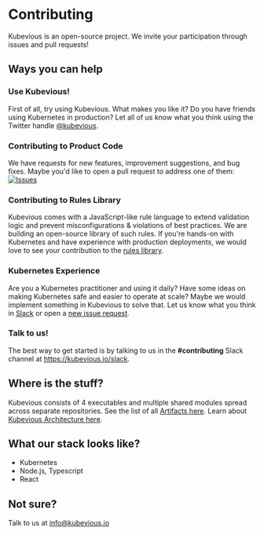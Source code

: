 # Contributing
Kubevious is an open-source project. We invite your participation through issues and pull requests! 

## Ways you can help

### Use Kubevious!
First of all, try using Kubevious. What makes you like it? Do you have friends using Kubernetes in production? Let all of us know what you think using the Twitter handle <a href="https://twitter.com/kubevious" target="_blank">@kubevious</a>.

### Contributing to Product Code
We have requests for new features, improvement suggestions, and bug fixes. Maybe you'd like to open a pull request to address one of them: [![Issues](https://img.shields.io/github/issues/kubevious/kubevious?color=red)](https://github.com/kubevious/kubevious/issues) 

### Contributing to Rules Library
Kubevious comes with a JavaScript-like rule language to extend validation logic and prevent misconfigurations & violations of best practices. We are building an open-source library of such rules. If you're hands-on with Kubernetes and have experience with production deployments, we would love to see your contribution to the [rules library](https://github.com/kubevious/rules-library).

### Kubernetes Experience
Are you a Kubernetes practitioner and using it daily? Have some ideas on making Kubernetes safe and easier to operate at scale? Maybe we would implement something in Kubevious to solve that. Let us know what you think in [Slack](https://kubevious.io/slack) or open a [new issue request](https://github.com/kubevious/kubevious/issues). 

### Talk to us!
The best way to get started is by talking to us in the **#contributing** Slack channel at https://kubevious.io/slack.

## Where is the stuff?
Kubevious consists of 4 executables and multiple shared modules spread across separate repositories. See the list of all [Artifacts here](ARTIFACTS.md). Learn about [Kubevious Architecture here](ARCHITECTURE.md).

## What our stack looks like?
- Kubernetes
- Node.js, Typescript
- React

## Not sure?
Talk to us at [info@kubevious.io](mailto:info@kubevious.io)
